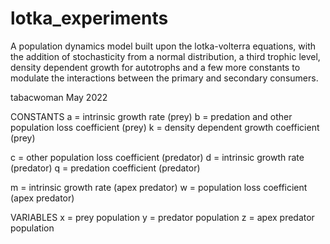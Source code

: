 # lotka_experiments

A population dynamics model built upon the lotka-volterra equations, with the addition of stochasticity from a normal distribution, a third trophic level, density dependent growth for autotrophs and a few more constants to modulate the interactions between the primary and secondary consumers.

tabacwoman May 2022

CONSTANTS
 a = intrinsic growth rate (prey)
 b = predation and other population loss coefficient (prey)
 k = density dependent growth coefficient (prey)

 c = other population loss coefficient (predator)
 d = intrinsic growth rate (predator)
 q = predation coefficient (predator)

 m = intrinsic growth rate (apex predator)
 w = population loss coefficient (apex predator)

 VARIABLES
 x = prey population
 y = predator population
 z = apex predator population